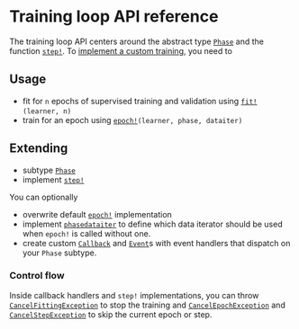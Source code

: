 # Training loop API reference

The training loop API centers around the abstract type [`Phase`](#) and the function [`step!`](#). To [implement a custom training](../tutorials/training.md), you need to

## Usage

- fit for `n` epochs of supervised training and validation using [`fit!`](#)`(learner, n)`
- train for an epoch using [`epoch!`](#)`(learner, phase, dataiter)`


## Extending

- subtype [`Phase`](#)
- implement [`step!`](#) 

You can optionally

- overwrite default [`epoch!`](#) implementation
- implement [`phasedataiter`](#) to define which data iterator should be used when `epoch!` is called without one.
- create custom [`Callback`](#) and [`Event`](#)s with event handlers that dispatch on your `Phase` subtype.

### Control flow

Inside callback handlers and `step!` implementations, you can throw [`CancelFittingException`](#) to stop the training and [`CancelEpochException`](#) and [`CancelStepException`](#) to skip the current epoch or step.